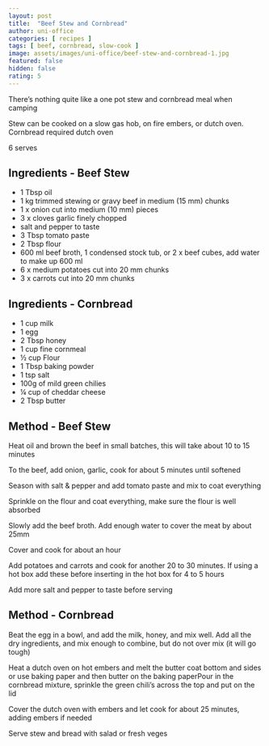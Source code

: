 ```yaml
---
layout: post
title:  "Beef Stew and Cornbread"
author: uni-office
categories: [ recipes ]
tags: [ beef, cornbread, slow-cook ]
image: assets/images/uni-office/beef-stew-and-cornbread-1.jpg
featured: false
hidden: false
rating: 5
---
```


There’s nothing quite like a one pot stew and cornbread meal when camping

Stew can be cooked on a slow gas hob, on fire embers, or dutch oven. Cornbread required dutch oven

6 serves

## Ingredients - Beef Stew

* 1 Tbsp oil
* 1 kg trimmed stewing or gravy beef in medium (15 mm) chunks
* 1 x onion cut into medium (10 mm) pieces
* 3 x cloves garlic finely chopped
* salt and pepper to taste
* 3 Tbsp tomato paste
* 2 Tbsp flour
* 600 ml beef broth, 1 condensed stock tub, or 2 x beef cubes, add water to make up 600 ml
* 6 x medium potatoes cut into 20 mm chunks
* 3 x carrots cut into 20 mm chunks

## Ingredients - Cornbread

* 1 cup milk
* 1 egg
* 2 Tbsp honey
* 1 cup fine cornmeal
* ½ cup Flour
* 1 Tbsp baking powder
* 1 tsp salt
* 100g of mild green chilies
* ¼ cup of cheddar cheese
* 2 Tbsp butter

## Method - Beef Stew

Heat oil and brown the beef in small batches, this will take about 10 to 15 minutes

To the beef, add onion, garlic, cook for about 5 minutes until softened

Season with salt & pepper and add tomato paste and mix to coat everything 

Sprinkle on the flour and coat everything, make sure the flour is well absorbed 

Slowly add the beef broth.  Add enough water to cover the meat by about 25mm

Cover and cook for about an hour

Add potatoes and carrots and cook for another 20 to 30 minutes. If using a hot box add these before inserting in the hot box for 4 to 5 hours

Add more salt and pepper to taste before serving

## Method - Cornbread

Beat the egg in a bowl, and add the milk, honey, and mix well. Add all the dry ingredients, and mix enough to combine, but do not over mix (it will go tough)

Heat a dutch oven on hot embers and melt the butter coat bottom and sides or use baking paper and then butter on the baking paperPour in the cornbread mixture, sprinkle the green chili’s across the top and put on the lid

Cover the dutch oven with embers and let cook for about 25 minutes, adding embers if needed

Serve stew and bread with salad or fresh veges
